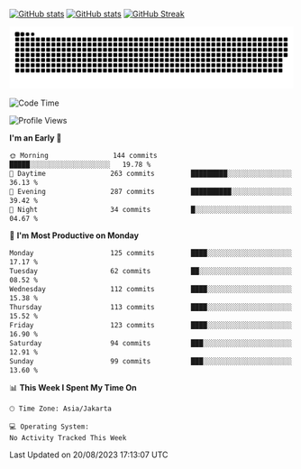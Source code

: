 [![GitHub stats](https://github-readme-stats.vercel.app/api?username=aurelioklv&card_width=500&show_icons=true&rank_icon=github&theme=solarized-dark#gh-dark-mode-only)](https://github.com/anuraghazra/github-readme-stats#gh-dark-mode-only)
[![GitHub stats](https://github-readme-stats.vercel.app/api?username=aurelioklv&card_width=500&show_icons=true&rank_icon=github&theme=buefy#gh-light-mode-only)](https://github.com/anuraghazra/github-readme-stats#gh-light-mode-only)
[![GitHub Streak](https://streak-stats.demolab.com/?user=aurelioklv&card_width=336&theme=solarized-dark)](https://git.io/streak-stats)

<picture>
  <source media="(prefers-color-scheme: dark)" srcset="https://raw.githubusercontent.com/aurelioklv/aurelioklv/snake-output/github-contribution-grid-snake-dark.svg">
  <source media="(prefers-color-scheme: light)" srcset="https://raw.githubusercontent.com/aurelioklv/aurelioklv/snake-output/github-contribution-grid-snake.svg">
  <img alt="github contribution grid snake animation" src="https://raw.githubusercontent.com/aurelioklv/aurelioklv/snake-output/github-contribution-grid-snake.svg">
</picture>

<!--START_SECTION:waka-->
![Code Time](http://img.shields.io/badge/Code%20Time-127%20hrs%2034%20mins-blue)

![Profile Views](http://img.shields.io/badge/Profile%20Views-0-blue)

**I'm an Early 🐤** 

```text
🌞 Morning                144 commits         █████░░░░░░░░░░░░░░░░░░░░   19.78 % 
🌆 Daytime                263 commits         █████████░░░░░░░░░░░░░░░░   36.13 % 
🌃 Evening                287 commits         ██████████░░░░░░░░░░░░░░░   39.42 % 
🌙 Night                  34 commits          █░░░░░░░░░░░░░░░░░░░░░░░░   04.67 % 
```
📅 **I'm Most Productive on Monday** 

```text
Monday                   125 commits         ████░░░░░░░░░░░░░░░░░░░░░   17.17 % 
Tuesday                  62 commits          ██░░░░░░░░░░░░░░░░░░░░░░░   08.52 % 
Wednesday                112 commits         ████░░░░░░░░░░░░░░░░░░░░░   15.38 % 
Thursday                 113 commits         ████░░░░░░░░░░░░░░░░░░░░░   15.52 % 
Friday                   123 commits         ████░░░░░░░░░░░░░░░░░░░░░   16.90 % 
Saturday                 94 commits          ███░░░░░░░░░░░░░░░░░░░░░░   12.91 % 
Sunday                   99 commits          ███░░░░░░░░░░░░░░░░░░░░░░   13.60 % 
```


📊 **This Week I Spent My Time On** 

```text
🕑︎ Time Zone: Asia/Jakarta

💻 Operating System: 
No Activity Tracked This Week
```


 Last Updated on 20/08/2023 17:13:07 UTC
<!--END_SECTION:waka-->
